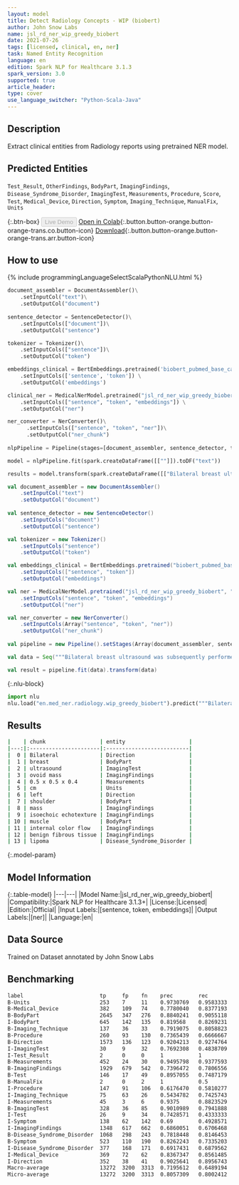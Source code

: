 ```yaml
---
layout: model
title: Detect Radiology Concepts - WIP (biobert)
author: John Snow Labs
name: jsl_rd_ner_wip_greedy_biobert
date: 2021-07-26
tags: [licensed, clinical, en, ner]
task: Named Entity Recognition
language: en
edition: Spark NLP for Healthcare 3.1.3
spark_version: 3.0
supported: true
article_header:
type: cover
use_language_switcher: "Python-Scala-Java"
---
```



## Description


Extract clinical entities from Radiology reports using pretrained NER model.


## Predicted Entities


`Test_Result`, `OtherFindings`, `BodyPart`, `ImagingFindings`, `Disease_Syndrome_Disorder`, `ImagingTest`, `Measurements`, `Procedure`, `Score`, `Test`, `Medical_Device`, `Direction`, `Symptom`, `Imaging_Technique`, `ManualFix`, `Units`


{:.btn-box}
<button class="button button-orange" disabled>Live Demo</button>
[Open in Colab](https://colab.research.google.com/github/JohnSnowLabs/spark-nlp-workshop/blob/master/tutorials/Certification_Trainings/Healthcare/1.Clinical_Named_Entity_Recognition_Model.ipynb){:.button.button-orange.button-orange-trans.co.button-icon}
[Download](https://s3.amazonaws.com/auxdata.johnsnowlabs.com/clinical/models/jsl_rd_ner_wip_greedy_biobert_en_3.1.3_3.0_1627305153541.zip){:.button.button-orange.button-orange-trans.arr.button-icon}


## How to use

<div class="tabs-box" markdown="1">
{% include programmingLanguageSelectScalaPythonNLU.html %}

```python
document_assembler = DocumentAssembler()\
    .setInputCol("text")\
    .setOutputCol("document")
         
sentence_detector = SentenceDetector()\
    .setInputCols(["document"])\
    .setOutputCol("sentence")

tokenizer = Tokenizer()\
    .setInputCols(["sentence"])\
    .setOutputCol("token")

embeddings_clinical = BertEmbeddings.pretrained('biobert_pubmed_base_cased') \
    .setInputCols(['sentence', 'token']) \
    .setOutputCol('embeddings')

clinical_ner = MedicalNerModel.pretrained("jsl_rd_ner_wip_greedy_biobert", "en", "clinical/models") \
    .setInputCols(["sentence", "token", "embeddings"]) \
    .setOutputCol("ner")

ner_converter = NerConverter()\
 	  .setInputCols(["sentence", "token", "ner"])\
 	  .setOutputCol("ner_chunk")
    
nlpPipeline = Pipeline(stages=[document_assembler, sentence_detector, tokenizer, embeddings_clinical,  clinical_ner, ner_converter])

model = nlpPipeline.fit(spark.createDataFrame([[""]]).toDF("text"))

results = model.transform(spark.createDataFrame([["Bilateral breast ultrasound was subsequently performed, which demonstrated an ovoid mass measuring approximately 0.5 x 0.5 x 0.4 cm in diameter located within the anteromedial aspect of the left shoulder. This mass demonstrates isoechoic echotexture to the adjacent muscle, with no evidence of internal color flow. This may represent benign fibrous tissue or a lipoma."]], ["text"]))
```
```scala
val document_assembler = new DocumentAssembler()
    .setInputCol("text")
    .setOutputCol("document")
         
val sentence_detector = new SentenceDetector()
    .setInputCols("document")
    .setOutputCol("sentence")

val tokenizer = new Tokenizer()
    .setInputCols("sentence")
    .setOutputCol("token")

val embeddings_clinical = BertEmbeddings.pretrained("biobert_pubmed_base_cased")
    .setInputCols(["sentence", "token"])
    .setOutputCol("embeddings")

val ner = MedicalNerModel.pretrained("jsl_rd_ner_wip_greedy_biobert", "en", "clinical/models") 
    .setInputCols("sentence", "token", "embeddings")
    .setOutputCol("ner")

val ner_converter = new NerConverter()
 	.setInputCols(Array("sentence", "token", "ner"))
 	.setOutputCol("ner_chunk")
    
val pipeline = new Pipeline().setStages(Array(document_assembler, sentence_detector, tokenizer, embeddings_clinical, ner, ner_converter))

val data = Seq("""Bilateral breast ultrasound was subsequently performed, which demonstrated an ovoid mass measuring approximately 0.5 x 0.5 x 0.4 cm in diameter located within the anteromedial aspect of the left shoulder. This mass demonstrates isoechoic echotexture to the adjacent muscle, with no evidence of internal color flow. This may represent benign fibrous tissue or a lipoma.""").toDS.toDF("text")

val result = pipeline.fit(data).transform(data)
```


{:.nlu-block}
```python
import nlu
nlu.load("en.med_ner.radiology.wip_greedy_biobert").predict("""Bilateral breast ultrasound was subsequently performed, which demonstrated an ovoid mass measuring approximately 0.5 x 0.5 x 0.4 cm in diameter located within the anteromedial aspect of the left shoulder. This mass demonstrates isoechoic echotexture to the adjacent muscle, with no evidence of internal color flow. This may represent benign fibrous tissue or a lipoma.""")
```

</div>


## Results


```bash
|    | chunk                 | entity                    |
|---:|:----------------------|:--------------------------|
|  0 | Bilateral             | Direction                 |
|  1 | breast                | BodyPart                  |
|  2 | ultrasound            | ImagingTest               |
|  3 | ovoid mass            | ImagingFindings           |
|  4 | 0.5 x 0.5 x 0.4       | Measurements              |
|  5 | cm                    | Units                     |
|  6 | left                  | Direction                 |
|  7 | shoulder              | BodyPart                  |
|  8 | mass                  | ImagingFindings           |
|  9 | isoechoic echotexture | ImagingFindings           |
| 10 | muscle                | BodyPart                  |
| 11 | internal color flow   | ImagingFindings           |
| 12 | benign fibrous tissue | ImagingFindings           |
| 13 | lipoma                | Disease_Syndrome_Disorder |
```


{:.model-param}
## Model Information


{:.table-model}
|---|---|
|Model Name:|jsl_rd_ner_wip_greedy_biobert|
|Compatibility:|Spark NLP for Healthcare 3.1.3+|
|License:|Licensed|
|Edition:|Official|
|Input Labels:|[sentence, token, embeddings]|
|Output Labels:|[ner]|
|Language:|en|


## Data Source


Trained on Dataset annotated by John Snow Labs


## Benchmarking


```bash
label                        tp     fp    fn    prec        rec        f1       
B-Units                      253    7     11    0.9730769   0.9583333  0.9656488
B-Medical_Device             382    109   74    0.7780040   0.8377193  0.8067581
B-BodyPart                   2645   347   276   0.8840241   0.9055118  0.8946389
I-BodyPart                   645    142   135   0.819568    0.8269231  0.8232291
B-Imaging_Technique          137    36    33    0.7919075   0.8058823  0.7988338
B-Procedure                  260    93    130   0.7365439   0.6666667  0.6998653
B-Direction                  1573   136   123   0.9204213   0.9274764  0.9239353
I-ImagingTest                30     9     32    0.7692308   0.4838709  0.5940594
I-Test_Result                2      0     0     1           1          1        
B-Measurements               452    24    30    0.9495798   0.9377593  0.9436326
B-ImagingFindings            1929   679   542   0.7396472   0.7806556  0.7595984
B-Test                       146    17    49    0.8957055   0.7487179  0.8156425
B-ManualFix                  2      0     2     1           0.5        0.6666667
I-Procedure                  147    91    106   0.6176470   0.5810277  0.598778 
I-Imaging_Technique          75     63    26    0.5434782   0.7425743  0.6276151
I-Measurements               45     3     6     0.9375      0.8823529  0.9090909
B-ImagingTest                328    36    85    0.9010989   0.7941888  0.8442728
I-Test                       26     9     34    0.7428571   0.4333333  0.5473684
I-Symptom                    138    62    142   0.69        0.4928571  0.575    
I-ImagingFindings            1348   617   662   0.6860051   0.6706468  0.678239 
B-Disease_Syndrome_Disorder  1068   298   243   0.7818448   0.8146453  0.7979080
B-Symptom                    523    110   190   0.8262243   0.7335203  0.7771174
I-Disease_Syndrome_Disorder  377    168   171   0.6917431   0.6879562  0.6898445
I-Medical_Device             369    72    62    0.8367347   0.8561485  0.8463302
I-Direction                  352    38    41    0.9025641   0.8956743  0.899106 
Macro-average	             13272  3200  3313  0.7195612   0.6489194  0.6824170
Micro-average	             13272  3200  3313  0.8057309   0.8002412  0.8029767
```
<!--stackedit_data:
eyJoaXN0b3J5IjpbMTYxNDE3MDc3M119
-->